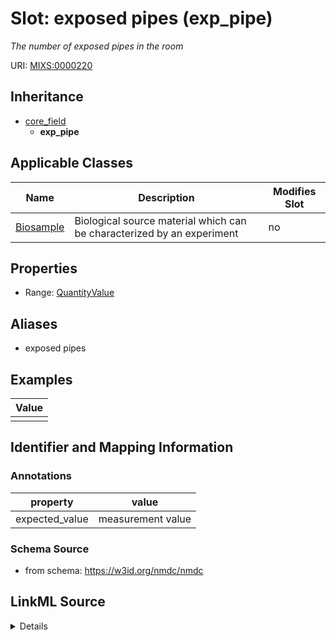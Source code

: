 # Slot: exposed pipes (exp_pipe)


_The number of exposed pipes in the room_



URI: [MIXS:0000220](https://w3id.org/mixs/0000220)




## Inheritance

* [core_field](core_field.md)
    * **exp_pipe**





## Applicable Classes

| Name | Description | Modifies Slot |
| --- | --- | --- |
[Biosample](Biosample.md) | Biological source material which can be characterized by an experiment |  no  |







## Properties

* Range: [QuantityValue](QuantityValue.md)



## Aliases


* exposed pipes




## Examples

| Value |
| --- |
|  |

## Identifier and Mapping Information





### Annotations

| property | value |
| --- | --- |
| expected_value | measurement value || occurrence | 1 |



### Schema Source


* from schema: https://w3id.org/nmdc/nmdc




## LinkML Source

<details>
```yaml
name: exp_pipe
annotations:
  expected_value:
    tag: expected_value
    value: measurement value
  occurrence:
    tag: occurrence
    value: '1'
description: The number of exposed pipes in the room
title: exposed pipes
examples:
- value: ''
from_schema: https://w3id.org/nmdc/nmdc
aliases:
- exposed pipes
rank: 1000
is_a: core field
slot_uri: MIXS:0000220
multivalued: false
alias: exp_pipe
domain_of:
- Biosample
range: QuantityValue

```
</details>